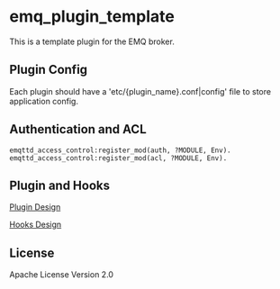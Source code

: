 
emq_plugin_template
===================

This is a template plugin for the EMQ broker.

Plugin Config
-------------

Each plugin should have a 'etc/{plugin_name}.conf|config' file to store application config.

Authentication and ACL
----------------------

```
emqttd_access_control:register_mod(auth, ?MODULE, Env).
emqttd_access_control:register_mod(acl, ?MODULE, Env).
```

Plugin and Hooks
-----------------

[Plugin Design](http://docs.emqtt.com/en/latest/design.html#plugin-design)

[Hooks Design](http://docs.emqtt.com/en/latest/design.html#hooks-design)

License
-------

Apache License Version 2.0

